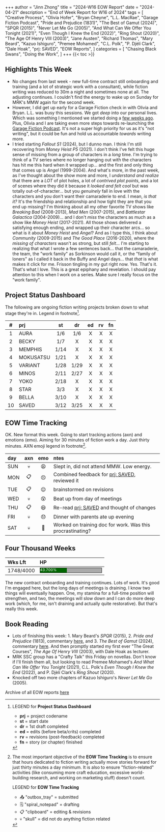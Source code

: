 +++
author = "Jinn Zhong"
title = "2024-W16 EOW Report"
date = "2024-04-21"
description = "End of Week Report for W16 of 2024"
tags = [
    "Creative Process",
    "Olivia Hofer",
    "Bryan Cheyne",
    "L.L. MacRae",
    "Garage Fiction Podcast",
    "Pride and Prejudice (1831)",
    "The Best of Gamut (2024)",
    "SPQR (2015)",
    "Never Let Me Go (2005)",
    "And What Can We Offer You Tonight (2021)",
    "Even Though I Knew the End (2022)",
    "Ring Shout (2020)",
    "The Age Of Henry VIII (2003)",
    "Jane Austen",
    "Richard Thomas",
    "Mary Beard",
    "Kazuo Ishiguro",
    "Premee Mohamed",
    "C.L. Polk",
    "P. Djèlí Clark",
    "Dale Hoak",
    "prj: SAVED",
    "EOW Reports",
]
categories = [
    "Chasing Black Swans",
    "Doing the Work",
]
+++
{{< toc >}}

## Highlights This Week

* No changes from last week - new full-time contract still onboarding and training (and a lot of strategic work with a consultant), while fiction writing was reduced to 30m a night and sometimes none at all. The adjusting continues. I couldn't find the energy to wake up on Sunday for MRK's MMW again for the second week.
* However, I did get up early for a Garage Fiction check in with Olivia and Bryan. L.L. was busy this sessions. We got _deep_ into our personal lives. Which was something I mentioned we started doing a [few weeks ago](https://journal.jinnzhong.com/2024-w08-eow-report/). Plus, Olivia and I are taking even more steps towards re-launching the [Garage Fiction Podcast](http://garagefiction.com). It's not a super high priority for us as it's "not writing", but it could be fun and hold us accountable _towards_ writing more.
* I tried starting _Fallout S1_ (2024), but I dunno man. I think I'm still recovering from _Money Heist P5_ (2021). I don't think I've felt this huge sense of missing from a group of characters in a _long_ time. I'm trying to think of a TV series where no longer hanging out with the characters has hit me this hard when it wrapped up... and the first and only thing that comes up is _Angel_ (1999-2004). And what's more, in the past week, as I've thought about the show more and more, I _understand and realize_ that there are a _LOT_ of plot holes, a lot of _contrived plot points_, and a lot of scenes where they did it because it _looked and felt cool_ but was totally out-of-character... but you _genuinely_ fall in love with the characters and you don't want their camaraderie to end. I mean, _is that it?_ It's the friendship and relationship and how tight they are that you end up missing? I'm thinking about all my other favorite TV shows like _Breaking Bad_ (2008-2013), _Mad Men_ (2007-2015), and _Battlestar Galactica_ (2004-2009)... and I don't _miss_ the characters as much as a show like _Money Heist_ (2017-2021). All those shows delivered a satisfying enough ending, and wrapped up their character arcs... so what is it about _Money Heist_ and _Angel_? And as I type this, I think about _Community_ (2009-2015) and _The Good Place_ (2016-2020), where the _missing of characters_ wasn't as strong, but still _felt_... I'm starting to realizing that what I wrote a few sentences back... that the camaraderie, the team, the "work family" as Sorkinson would call it, or the "family of loners" as I called it back in the Buffy and Angel days... that _that_ is what makes it click for me. Frisson tingling in my gut right now. Yes. That's it. That's what I love. This is a great epiphany and revelation. I should pay attention to this when I work on a series. Make sure I really focus on the "work family".

## Project Status Dashboard

The following are ongoing fiction writing projects broken down to what stage they're in. Legend in footnote[^1].

| # | prj | st | dr | ed | rv | fn | 
| :---: | :--- | :---: | :---: | :---: |  :---: |  :---: |
| 1 | AURA | 1/6 | 1/6 | X | X | X | 
| 2 | BECKY | 1/7 | X | X | X | X | 
| 3 | MEMPHIS | 1/14 | X | X | X | X | 
| 4 | MOKUSATSU | 1/21 | X | X | X | X | 
| 5 | VARIANT | 1/28 | 1/29 | X | X | X | X | 
| 6 | MINOS | 2/11 | 2/27 | X | X | X | X | 
| 7 | YOKO | 2/18 | X | X | X | X | X | 
| 8 | STAR | 3/3 | X | X | X | X | X | 
| 9 | BELLA | 3/10 | X | X | X | X | X |
| 10 | SAVED | 3/12 | 3/25 | X | X | X | X |

## EOW Time Tracking

OK. New format this week. Going to start tracking actions (axn) and emotions (emo). Aiming for 30 minutes of fiction work a day. Just thirty minutes. AXN emoji legend in footnote[^2].

| day | axn | emo | ntes |
| :--- | :---: | :---: | :--- |
| SUN | :skull: | :weary: | Slept in, did not attend MMW. Low energy. |
| MON | :clipboard: | :persevere: | Combined feedback for [prj: SAVED](https://journal.jinnzhong.com/tags/prj-saved/), reviewed it |
| TUE | :clipboard: | :relieved: | brainstormed on revisions |
| WED | :skull: | :dizzy_face: | Beat up from day of meetings |
| THU | :clipboard: | :satisfied: | Re-read [prj: SAVED](https://journal.jinnzhong.com/tags/prj-saved/) and thought of changes |
| FRI | :skull: | :disappointed: | Dinner with parents ate up evening |
| SAT | :skull: | :grimacing: | Worked on training doc for work. Was this procrastinating? |

## Four Thousand Weeks

| Wks Lft | HP |
| :--- | :--- |
| 1748/4000 | <div style="width:200px;height:15px;background:#AAAAAA;border:1.3px solid #000000;"><div style="width:43.700%;height:15px;background:#006600;font-size:12px; color:white; line-height:12px;">43.700%</div></div> |

The new contract onboarding and training continues. Lots of work. It's good I'm engaged here, but the long days of meetings is draining. I know two things will eventually happen. One, my stamina for a full-time position will strengthen, and two, the meetings will slow down and I can do more deep work (which, for me, isn't draining and actually quite restorative). But that's really this week.

## Book Reading

* Lots of finishing this week: 1. Mary Beard's _SPQR_ (2015), 2. _Pride and Prejudice_ (1813), commentary [here](https://journal.jinnzhong.com/commentary-pride-and-prejudice-1813/), and 3. _The Best of Gamut_ (2024), commentary [here](https://journal.jinnzhong.com/commentary-the-best-of-gamut-2024/). And then promptly started my first ever "The Great Courses", _The Age Of Henry VIII_ (2003), with Dale Hoak as lecturer.
* MRK SSC group has a "Crafty Talk" this Friday on novellas. Don't know if I'll finish them all, but looking to read Premee Mohamed's _And What Can We Offer You Tonight_ (2021), C.L. Polk's _Even Though I Knew the End_ (2022), and P. Djèlí Clark's _Ring Shout_ (2020).
* Knocked off two more chapters of Kazuo Ishiguro's _Never Let Me Go_ (2005).
  
Archive of all EOW reports [here](https://journal.jinnzhong.com/tags/eow-reports/)

[^1]: LEGEND for **Project Status Dashboard**

    * **prj** = project codename
    * **st** = start date
    * **dr** = 1st draft completed
    * **ed** = edits (before beta/crits) completed
    * **rv** = revisions (post-feedback) completed
    * **fn** = story (or chapter) finished

[^2]: The most important objective of the **EOW Time Tracking** is to ensure that hours dedicated to  fiction writing actually move stories forward for just thirty minutes a day minimum. It is also to ensure "fiction-related" activities (like consuming more craft education, excessive world-building research, and working on marketing stuff) doesn't count.
    
    LEGEND for **EOW Time Tracking**
    * 📤 "outbox_tray" = submitted
    * 🗒️ "spiral_notepad" = drafting
    * 📋 "clipboard" = editing & revisions
    * 💀 "skull" = did not do anything fiction related


